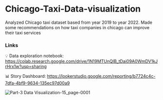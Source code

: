 # Chicago-Taxi-Data-visualization
Analyzed Chicago taxi dataset based from year 2019 to year 2022. Made some recommendations on how taxi companies in chicago can improve their taxi services

### Links
:bulb: Data exploration notebook: https://colab.research.google.com/drive/1N19MTUnQlB_tDai09A0WmDV1kJrHrx1w?usp=sharing

:bar_chart: Story Dashboard: https://lookerstudio.google.com/reporting/b7724c4c-7dfa-4bf9-9634-135ec97d00a9

![Part-3 Data Visualization-15_page-0001](https://github.com/samiulabir201/Chicago-Taxi-Data-visualization/assets/78860039/57528f3b-6980-426b-95dd-c9c07ecb9d6d)

